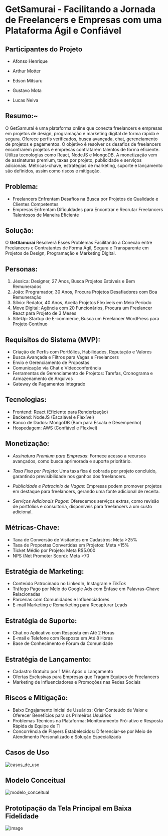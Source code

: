 # GetSamurai - Facilitando a Jornada de Freelancers e Empresas com uma Plataforma Ágil e Confiável

## Participantes do Projeto

- Afonso Henrique

- Arthur Motter

- Edson Mitsuru

- Gustavo Mota

- Lucas Neiva

## Resumo:~

  O GetSamurai é uma plataforma online que conecta freelancers e empresas em projetos de design, programação e marketing digital de forma rápida e segura. Oferece perfis verificados, busca avançada, chat, gerenciamento de projetos e pagamentos. O objetivo é resolver os desafios de freelancers encontrarem projetos e empresas contratarem talentos de forma eficiente. Utiliza tecnologias como React, NodeJS e MongoDB. A monetização vem de assinaturas premium, taxas por projeto, publicidade e serviços adicionais. Métricas-chave, estratégias de marketing, suporte e lançamento são definidos, assim como riscos e mitigação.

## Problema:

- Freelancers Enfrentam Desafios na Busca por Projetos de Qualidade e Clientes Competentes
- Empresas Enfrentam Dificuldades para Encontrar e Recrutar Freelancers Talentosos de Maneira Eficiente

## Solução:

O **GetSamurai** Resolverá Esses Problemas Facilitando a Conexão entre Freelancers e Contratantes de Forma Ágil, Segura e Transparente em Projetos de Design, Programação e Marketing Digital.

## Personas:

1. Jéssica: Designer, 27 Anos, Busca Projetos Estáveis e Bem Remunerados
2. João: Programador, 30 Anos, Procura Projetos Desafiadores com Boa Remuneração
3. Sílvio: Redator, 40 Anos, Aceita Projetos Flexíveis em Meio Período
4. Move Digital: Agência com 20 Funcionários, Procura um Freelancer React para Projeto de 3 Meses
5. SiteUp: Startup de E-commerce, Busca um Freelancer WordPress para Projeto Contínuo

## Requisitos do Sistema (MVP):

- Criação de Perfis com Portfólios, Habilidades, Reputação e Valores
- Busca Avançada e Filtros para Vagas e Freelancers
- Envio e Gerenciamento de Propostas
- Comunicação via Chat e Videoconferência
- Ferramentas de Gerenciamento de Projetos: Tarefas, Cronograma e Armazenamento de Arquivos
- Gateway de Pagamentos Integrado

## Tecnologias:

- Frontend: React (Eficiente para Renderização)
- Backend: NodeJS (Escalável e Flexível)
- Banco de Dados: MongoDB (Bom para Escala e Desempenho)
- Hospedagem: AWS (Confiável e Flexível)

## Monetização:

 - *Assinatura Premium para Empresas*: Fornece acesso a recursos avançados, como busca aprimorada e suporte prioritário.

 - *Taxa Fixa por Projeto*: Uma taxa fixa é cobrada por projeto concluído, garantindo previsibilidade nos ganhos dos freelancers.

 - *Publicidade e Patrocínio de Vagas*: Empresas podem promover projetos em destaque para freelancers, gerando uma fonte adicional de receita.

 - *Serviços Adicionais Pagos*: Oferecemos serviços extras, como revisão de portfólios e consultoria, disponíveis para freelancers a um custo adicional.

## Métricas-Chave:

- Taxa de Conversão de Visitantes em Cadastros: Meta >25%
- Taxa de Propostas Convertidas em Projetos: Meta >15%
- Ticket Médio por Projeto: Meta R$5.000
- NPS (Net Promoter Score): Meta >70

## Estratégia de Marketing:

- Conteúdo Patrocinado no LinkedIn, Instagram e TikTok
- Tráfego Pago por Meio do Google Ads com Ênfase em Palavras-Chave Relacionadas
- Parcerias com Comunidades e Influenciadores
- E-mail Marketing e Remarketing para Recapturar Leads

## Estratégia de Suporte:

- Chat no Aplicativo com Resposta em Até 2 Horas
- E-mail e Telefone com Resposta em Até 8 Horas
- Base de Conhecimento e Fórum da Comunidade

## Estratégia de Lançamento:

- Cadastro Gratuito por 1 Mês Após o Lançamento
- Ofertas Exclusivas para Empresas que Tragam Equipes de Freelancers
- Marketing de Influenciadores e Promoções nas Redes Sociais

## Riscos e Mitigação:

- Baixo Engajamento Inicial de Usuários: Criar Conteúdo de Valor e Oferecer Benefícios para os Primeiros Usuários
- Problemas Técnicos na Plataforma: Monitoramento Pró-ativo e Resposta Rápida da Equipe de TI
- Concorrência de Players Estabelecidos: Diferenciar-se por Meio de Atendimento Personalizado e Solução Especializada

## Casos de Uso
![casos_de_uso](https://github.com/lucasneiva/Eng-Software-II/assets/112989505/67f77646-0fe8-4be4-abc6-21ebad4112ed)

## Modelo Conceitual

![modelo_conceitual](https://github.com/lucasneiva/Eng-Software-II/assets/112989505/c7355fd0-7157-4289-8b02-41c79dca5193)

## Prototipação da Tela Principal em Baixa Fidelidade
![image](https://github.com/lucasneiva/Eng-Software-II/assets/105697480/8472a065-8ef8-45cf-92a3-c1e59619f862)


